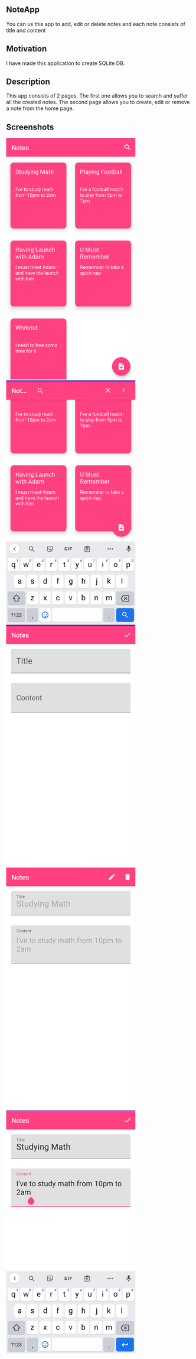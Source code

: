 ## NoteApp
You can us this app to add, edit or delete notes and each note consists of title and content

## Motivation
I have made this application to create SQLite DB.

## Description
This app consists of 2 pages. The first one allows you to search and suffer all the created notes. The second page allows you to create, edit or remove a note from the home page.

## Screenshots
<img src="Images/home.png" width="350"/>
<img src="Images/searchfornote.png" width="350"/>
<img src="Images/addnote.png" width="350"/>
<img src="Images/editpage.png" width="350"/>
<img src="Images/editnote.png" width="350"/>
